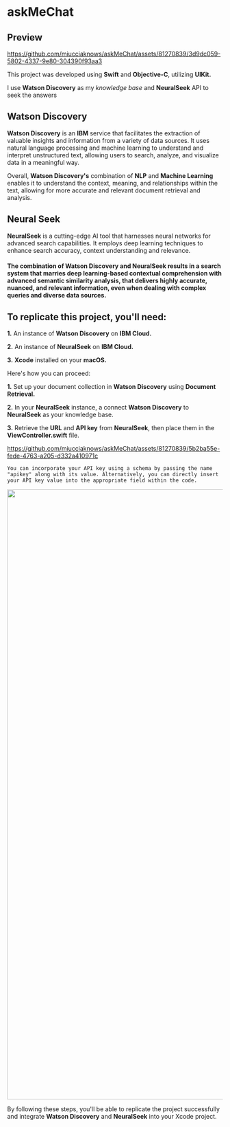 # askMeChat

## Preview 


https://github.com/miucciaknows/askMeChat/assets/81270839/3d9dc059-5802-4337-9e80-304390f93aa3


This project was developed using **Swift** and **Objective-C**, utilizing **UIKit.**

I use **Watson Discovery** as my _knowledge base_ and **NeuralSeek** API to seek the answers

## Watson Discovery

**Watson Discovery** is an **IBM** service that facilitates the extraction of valuable insights and information from a variety of data sources. It uses natural language processing and machine learning to understand and interpret unstructured text, allowing users to search, analyze, and visualize data in a meaningful way.

Overall, **Watson Discovery's** combination of **NLP** and **Machine Learning** enables it to understand the context, meaning, and relationships within the text, allowing for more accurate and relevant document retrieval and analysis.

## Neural Seek

**NeuralSeek** is a cutting-edge AI tool that harnesses neural networks for advanced search capabilities. It employs deep learning techniques to enhance search accuracy, context understanding and relevance. 

#### The combination of Watson Discovery and NeuralSeek results in a search system that marries deep learning-based contextual comprehension with advanced semantic similarity analysis, that delivers highly accurate, nuanced, and relevant information, even when dealing with complex queries and diverse data sources.

##  To replicate this project, you'll need:

**1.** An instance of **Watson Discovery** on **IBM Cloud.**
<br>

**2.** An instance of **NeuralSeek** on **IBM Cloud.**
<br>

**3.** **Xcode** installed on your **macOS.**

Here's how you can proceed:

**1.** Set up your document collection in **Watson Discovery** using **Document Retrieval.**
<br>

**2.** In your **NeuralSeek** instance,  a connect **Watson Discovery** to **NeuralSeek** as your knowledge base.
<br>

**3.** Retrieve the **URL** and **API key** from **NeuralSeek**, then place them in the **ViewController.swift** file.
<br>



https://github.com/miucciaknows/askMeChat/assets/81270839/5b2ba55e-fede-4763-a205-d332a410971c


`You can incorporate your API key using a schema by passing the name "apikey" along with its value. Alternatively, you can directly insert your API key value into the appropriate field within the code.`

<img width="1420" alt="" src="https://github.com/miucciaknows/askMeChat/assets/81270839/a81a7486-2daa-4762-a208-2ab14bb4a0c1">

By following these steps, you'll be able to replicate the project successfully and integrate **Watson Discovery** and **NeuralSeek** into your Xcode project.
